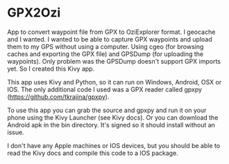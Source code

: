 # GPX2Ozi
App to convert waypoint file from GPX to OziExplorer format.  I geocache and I wanted. I wanted to be able to capture GPX waypoints and upload them to my GPS without using a computer. Using cgeo (for browsing caches and exporting the GPX file) and GPSDump (for uploading the waypoints). Only problem was the GPSDump doesn't support GPX imports yet. So I created this Kivy app.
 
This app uses Kivy and Python, so it can run on Windows, Android, OSX or IOS.  The only additional code I used was a GPX reader called gpxpy (https://github.com/tkrajina/gpxpy).

To use this app you can grab the source and gpxpy and run it on your phone using the Kivy Launcher (see Kivy docs).  Or you can download the Android apk in the bin directory.  It's signed so it should install without an issue.

I don't have any Apple machines or IOS devices, but you should be able to read the Kivy docs and compile this code to a IOS package.

